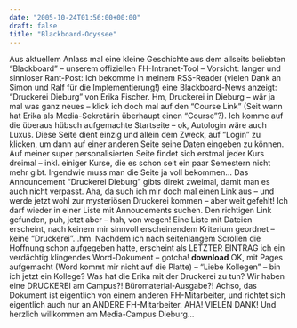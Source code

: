 ```yaml
---
date: "2005-10-24T01:56:00+00:00"
draft: false
title: "Blackboard-Odyssee"
---
```

Aus aktuellem Anlass mal eine kleine Geschichte aus dem allseits
beliebten “Blackboard” – unserem offiziellen FH-Intranet-Tool –
Vorsicht: langer und sinnloser Rant-Post: Ich bekomme in meinem
RSS-Reader (vielen Dank an Simon und Ralf für die Implementierung!)
eine Blackboard-News anzeigt: “Druckerei Dieburg” von Erika
Fischer. Hm, Druckerei in Dieburg – wär ja mal was ganz neues –
klick ich doch mal auf den “Course Link” (Seit wann hat Erika als
Media-Sekretärin überhaupt einen “Course”?). Ich komme auf die
überaus hübsch aufgemachte Startseite – ok, Autologin wäre auch
Luxus. Diese Seite dient einzig und allein dem Zweck, auf “Login”
zu klicken, um dann auf einer anderen Seite seine Daten eingeben zu
können. Auf meiner super personalisierten Seite findet sich erstmal
jeder Kurs dreimal – inkl. einiger Kurse, die es schon seit ein
paar Semestern nicht mehr gibt. Irgendwie muss man die Seite ja
voll bekommen… Das Announcement “Druckerei Dieburg” gibts direkt
zweimal, damit man es auch nicht verpasst. Aha, da such ich mir
doch mal einen Link aus – und werde jetzt wohl zur mysteriösen
Druckerei kommen – aber weit gefehlt! Ich darf wieder in einer
Liste mit Annoucements suchen. Den richtigen Link gefunden, puh,
jetzt aber – hah, von wegen! Eine Liste mit Dateien erscheint, nach
keinem mir sinnvoll erscheinendem Kriterium geordnet – keine
“Druckerei”...hm. Nachdem ich nach seitenlangem Scrollen die
Hoffnung schon aufgegeben hatte, erscheint als LETZTER EINTRAG ich
ein verdächtig klingendes Word-Dokument – gotcha! **download** OK,
mit Pages aufgemacht (Word kommt mir nicht auf die Platte) – “Liebe
Kollegen” – bin ich jetzt ein Kollege? Was hat die Erika mit der
Druckerei zu tun? Wir haben eine DRUCKEREI am Campus?!
Büromaterial-Ausgabe?! Achso, das Dokument ist eigentlich von einem
anderen FH-Mitarbeiter, und richtet sich eigentlich auch nur an
ANDERE FH-Mitarbeiter. AHA! VIELEN DANK! Und herzlich willkommen am
Media-Campus Dieburg…


